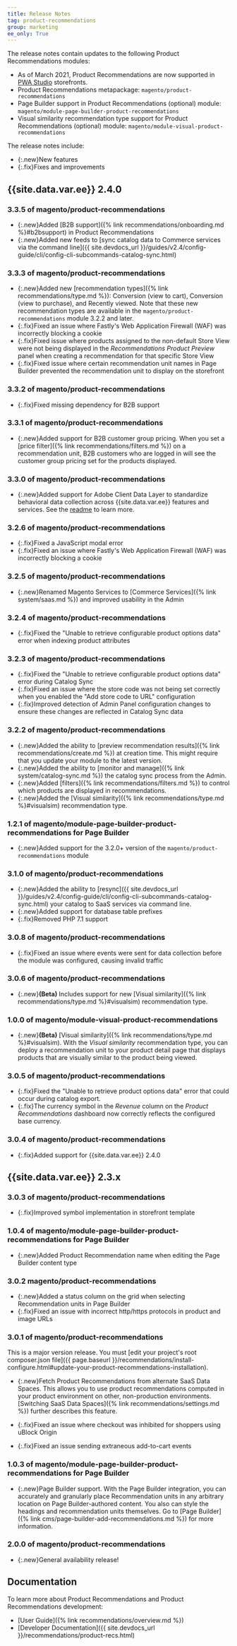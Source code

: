 ```yaml
---
title: Release Notes
tag: product-recommendations
group: marketing
ee_only: True
---
```


The release notes contain updates to the following Product Recommendations modules:

- As of March 2021, Product Recommendations are now supported in [PWA Studio](https://developer.adobe.com/commerce/pwa-studio/integrations/product-recommendations/) storefronts.
- Product Recommendations metapackage: `magento/product-recommendations`
- Page Builder support in Product Recommendations (optional) module: `magento/module-page-builder-product-recommendations`
- Visual similarity recommendation type support for Product Recommendations (optional) module: `magento/module-visual-product-recommendations`

The release notes include:

- {:.new}New features
- {:.fix}Fixes and improvements

## {{site.data.var.ee}} 2.4.0

### 3.3.5 of magento/product-recommendations

- {:.new}Added [B2B support]({% link recommendations/onboarding.md %}#b2bsupport) in Product Recommendations
- {:.new}Added new feeds to [sync catalog data to Commerce services via the command line]({{ site.devdocs_url }}/guides/v2.4/config-guide/cli/config-cli-subcommands-catalog-sync.html)

### 3.3.3 of magento/product-recommendations

- {:.new}Added new [recommendation types]({% link recommendations/type.md %}): Conversion (view to cart), Conversion (view to purchase), and Recently viewed. Note that these new recommendation types are available in the `magento/product-recommendations` module 3.2.2 and later.
- {:.fix}Fixed an issue where Fastly's Web Application Firewall (WAF) was incorrectly blocking a cookie
- {:.fix}Fixed issue where products assigned to the non-default Store View were not being displayed in the _Recommendations Product Preview_ panel when creating a recommendation for that specific Store View
- {:.fix}Fixed issue where certain recommendation unit names in Page Builder prevented the recommendation unit to display on the storefront

### 3.3.2 of magento/product-recommendations

- {:.fix}Fixed missing dependency for B2B support

### 3.3.1 of magento/product-recommendations

- {:.new}Added support for B2B customer group pricing. When you set a [price filter]({% link recommendations/filters.md %}) on a recommendation unit, B2B customers who are logged in will see the customer group pricing set for the products displayed.

### 3.3.0 of magento/product-recommendations

- {:.new}Added support for Adobe Client Data Layer to standardize behavioral data collection across {{site.data.var.ee}} features and services. See the [readme](https://github.com/adobe/magento-storefront-event-collector/blob/main/README.md) to learn more.

### 3.2.6 of magento/product-recommendations

- {:.fix}Fixed a JavaScript modal error
- {:.fix}Fixed an issue where Fastly's Web Application Firewall (WAF) was incorrectly blocking a cookie

### 3.2.5 of magento/product-recommendations

- {:.new}Renamed Magento Services to [Commerce Services]({% link system/saas.md %}) and improved usability in the Admin

### 3.2.4 of magento/product-recommendations

- {:.fix}Fixed the "Unable to retrieve configurable product options data" error when indexing product attributes

### 3.2.3 of magento/product-recommendations

- {:.fix}Fixed the "Unable to retrieve configurable product options data" error during Catalog Sync
- {:.fix}Fixed an issue where the store code was not being set correctly when you enabled the "Add store code to URL" configuration
- {:.fix}Improved detection of Admin Panel configuration changes to ensure these changes are reflected in Catalog Sync data

### 3.2.2 of magento/product-recommendations

- {:.new}Added the ability to [preview recommendation results]({% link recommendations/create.md %}) at creation time. This might require that you update your module to the latest version.
- {:.new}Added the ability to [monitor and manage]({% link system/catalog-sync.md %}) the catalog sync process from the Admin.
- {:.new}Added [filters]({% link recommendations/filters.md %}) to control which products are displayed in recommendations.
- {:.new}Added the [Visual similarity]({% link recommendations/type.md %}#visualsim) recommendation type.

### 1.2.1 of magento/module-page-builder-product-recommendations for Page Builder

- {:.new}Added support for the 3.2.0+ version of the `magento/product-recommendations` module

### 3.1.0 of magento/product-recommendations

- {:.new}Added the ability to [resync]({{ site.devdocs_url }}/guides/v2.4/config-guide/cli/config-cli-subcommands-catalog-sync.html) your catalog to SaaS services via command line.
- {:.new}Added support for database table prefixes
- {:.fix}Removed PHP 7.1 support

### 3.0.8 of magento/product-recommendations

- {:.fix}Fixed an issue where events were sent for data collection before the module was configured, causing invalid traffic

### 3.0.6 of magento/product-recommendations

- {:.new}**(Beta)** Includes support for new [Visual similarity]({% link recommendations/type.md %}#visualsim) recommendation type.

### 1.0.0 of magento/module-visual-product-recommendations

- {:.new}**(Beta)** [Visual similarity]({% link recommendations/type.md %}#visualsim). With the _Visual similarity_ recommendation type, you can deploy a recommendation unit to your product detail page that displays products that are visually similar to the product being viewed.

### 3.0.5 of magento/product-recommendations

- {:.fix}Fixed the "Unable to retrieve product options data" error that could occur during catalog export.
- {:.fix}The currency symbol in the _Revenue_ column on the _Product Recommendations_ dashboard now correctly reflects the configured base currency.

### 3.0.4 of magento/product-recommendations

- {:.fix}Added support for {{site.data.var.ee}} 2.4.0

## {{site.data.var.ee}} 2.3.x

### 3.0.3 of magento/product-recommendations

- {:.fix}Improved symbol implementation in storefront template

### 1.0.4 of magento/module-page-builder-product-recommendations for Page Builder

- {:.new}Added Product Recommendation name when editing the Page Builder content type

### 3.0.2 magento/product-recommendations

- {:.new}Added a status column on the grid when selecting Recommendation units in Page Builder
- {:.fix}Fixed an issue with incorrect http/https protocols in product and image URLs

### 3.0.1 of magento/product-recommendations

This is a major version release. You must [edit your project's root composer.json file]({{ page.baseurl }}/recommendations/install-configure.html#update-your-product-recommendations-installation).

- {:.new}Fetch Product Recommendations from alternate SaaS Data Spaces. This allows you to use product recommendations computed in your product environment on other, non-production environments. [Switching SaaS Data Spaces]({% link recommendations/settings.md %}) further describes this feature.

- {:.fix}Fixed an issue where checkout was inhibited for shoppers using uBlock Origin
- {:.fix}Fixed an issue sending extraneous add-to-cart events

### 1.0.3 of magento/module-page-builder-product-recommendations for Page Builder

- {:.new}Page Builder support. With the Page Builder integration, you can accurately and granularly place Recommendation units in any arbitrary location on Page Builder-authored content. You also can style the headings and recommendation units themselves. Go to [Page Builder]({% link cms/page-builder-add-recommendations.md %}) for more information.

### 2.0.0 of magento/product-recommendations

- {:.new}General availability release!

## Documentation

To learn more about Product Recommendations and Product Recommendations development:

- [User Guide]({% link recommendations/overview.md %})
- [Developer Documentation]({{ site.devdocs_url }}/recommendations/product-recs.html)
